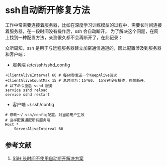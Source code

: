 # ssh自动断开修复方法


工作中常需要连接着服务器，比如在深度学习训练模型的过程中，需要长时间连接着服务器，在一段时间没有操作后，ssh 会自动断开。
为了解决这个问题，在网上找到一种配置方法，亲测很久都不会再断开了，在此记录：

众所周知，ssh 是用于与远程服务器建立加密通信通道的，因此配置涉及到服务器和客户端：

- 服务端 /etc/ssh/sshd_config

```shell
+ClientAliveInterval 60 # 每60秒发送一个KeepAlive请求
+ClientAliveCountMax 15 # 总时间为：15*60， 15分钟没有操作，终端断开。
# 以下命令重启 sshd 服务
service sshd reload
service sshd restart
```

- 客户端 ~/.ssh/config

```shell
# 修改～/.ssh/config配置，对当前用户生效
# 这样配置通配所有服务端
Host *
	ServerAliveInterval 60
```

## 参考文献

1. [SSH 长时间不使用自动断开解决方案](https://blog.csdn.net/xiaojingfirst/article/details/81744689)

